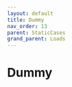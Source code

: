 ```yaml
---
layout: default
title: Dummy
nav_order: 13
parent: StaticCases
grand_parent: Loads
---
```


# Dummy
